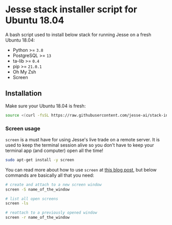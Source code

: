 # Jesse stack installer script for Ubuntu 18.04

A bash script used to install below stack for running Jesse on a fresh Ubuntu 18.04:

- Python >= `3.8`
- PostgreSQL >= `13`
- ta-lib >= `0.4`
- pip >= `21.0.1`
- Oh My Zsh
- Screen

## Installation

Make sure your Ubuntu 18.04 is fresh:

```sh
source <(curl -fsSL https://raw.githubusercontent.com/jesse-ai/stack-installer/master/ubuntu-18.04.sh)
```

### Screen usage

`screen` is a must have for using Jesse's live trade on a remote server. It is used to keep the terminal session alive so you don't have to keep your terminal app (and computer) open all the time!

```sh
sudo apt-get install -y screen
```

You can read more about how to use `screen` at [this blog post](https://www.digitalocean.com/community/tutorials/how-to-install-and-use-screen-on-an-ubuntu-cloud-server), but below commands are basically all that you need:

```sh
# create and attach to a new screen window
screen -S name_of_the_window

# list all open screens
screen -ls

# reattach to a previously opened window
screen -r name_of_the_window
```
